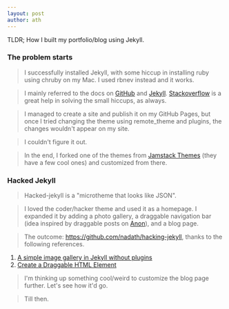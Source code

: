 ```yaml
---
layout: post
author: ath
---
```


TLDR; How I built my portfolio/blog using Jekyll.

### The problem starts

> I successfully installed Jekyll, with some hiccup in installing ruby using chruby on my Mac. I used rbnev instead and it works. 

> I mainly referred to the docs on [GitHub](https://docs.github.com/en/pages/setting-up-a-github-pages-site-with-jekyll/about-github-pages-and-jekyll) and [Jekyll](https://jekyllrb.com/docs/installation/). [Stackoverflow](https://stackoverflow.com) is a great help in solving the small hiccups, as always.

> I managed to create a site and publish it on my GitHub Pages, but once I tried changing the theme using remote_theme and plugins, the changes wouldn't appear on my site. 

>I couldn't figure it out. 

> In the end, I forked one of the themes from [Jamstack Themes](https://jamstackthemes.dev/ssg/jekyll/) (they have a few cool ones) and customized from there.

### Hacked Jekyll

> Hacked-jekyll is a "microtheme that looks like JSON". 

> I loved the coder/hacker theme and used it as a homepage. I expanded it by adding a photo gallery, a draggable navigation bar (idea inspired by draggable posts on [Anon](http://anon.com.hk)), and a blog page. 

> The outcome: <https://github.com/nadath/hacking-jekyll>, thanks to the following references.
1. [A simple image gallery in Jekyll without plugins](https://dmnfarrell.github.io/software/jekyll-galleries)
2. [Create a Draggable HTML Element](https://www.w3schools.com/howto/howto_js_draggable.asp)

> I'm thinking up something cool/weird to customize the blog page further. Let's see how it'd go.

> Till then.





